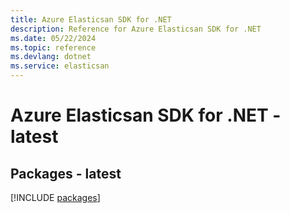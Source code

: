 ```yaml
---
title: Azure Elasticsan SDK for .NET
description: Reference for Azure Elasticsan SDK for .NET
ms.date: 05/22/2024
ms.topic: reference
ms.devlang: dotnet
ms.service: elasticsan
---
```

# Azure Elasticsan SDK for .NET - latest
## Packages - latest
[!INCLUDE [packages](elasticsan-index.md)]